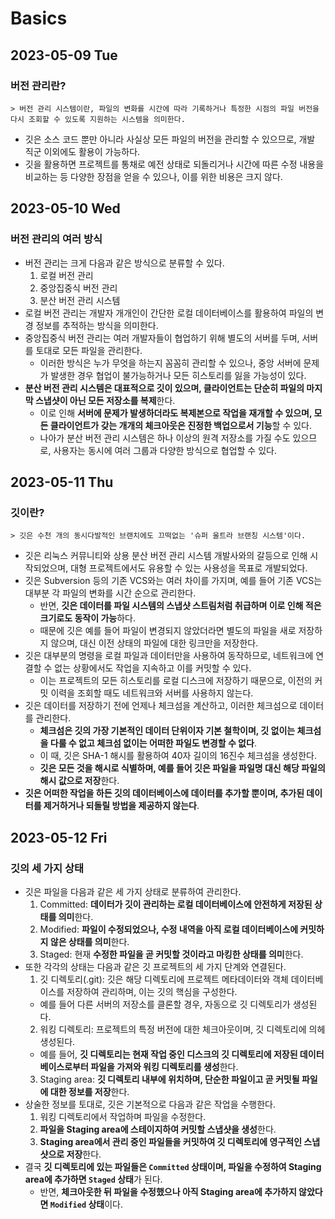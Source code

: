 # Basics
## 2023-05-09 Tue
### 버전 관리란?
```
> 버전 관리 시스템이란, 파일의 변화를 시간에 따라 기록하거나 특정한 시점의 파일 버전을 다시 조회할 수 있도록 지원하는 시스템을 의미한다.
```
* 깃은 소스 코드 뿐만 아니라 사실상 모든 파일의 버전을 관리할 수 있으므로, 개발 직군 이외에도 활용이 가능하다.
* 깃을 활용하면 프로젝트를 통채로 예전 상태로 되돌리거나 시간에 따른 수정 내용을 비교하는 등 다양한 장점을 얻을 수 있으나, 이를 위한 비용은 크지 않다.

## 2023-05-10 Wed
### 버전 관리의 여러 방식
* 버전 관리는 크게 다음과 같은 방식으로 분류할 수 있다.
  1. 로컬 버전 관리
  2. 중앙집중식 버전 관리
  3. 분산 버전 관리 시스템
* 로컬 버전 관리는 개발자 개개인이 간단한 로컬 데이터베이스를 활용하여 파일의 변경 정보를 추적하는 방식을 의미한다.
* 중앙집중식 버전 관리는 여러 개발자들이 협업하기 위해 별도의 서버를 두며, 서버를 토대로 모든 파일을 관리한다.
  * 이러한 방식은 누가 무엇을 하는지 꼼꼼히 관리할 수 있으나, 중앙 서버에 문제가 발생한 경우 협업이 불가능하거나 모든 히스토리를 잃을 가능성이 있다.
* **분산 버전 관리 시스템은 대표적으로 깃이 있으며, 클라이언트는 단순히 파일의 마지막 스냅샷이 아닌 모든 저장소를 복제**한다.
  * 이로 인해 **서버에 문제가 발생하더라도 복제본으로 작업을 재개할 수 있으며, 모든 클라이언트가 갖는 개개의 체크아웃은 진정한 백업으로서 기능**할 수 있다.
  * 나아가 분산 버전 관리 시스템은 하나 이상의 원격 저장소를 가질 수도 있으므로, 사용자는 동시에 여러 그룹과 다양한 방식으로 협업할 수 있다.

## 2023-05-11 Thu
### 깃이란?
```
> 깃은 수천 개의 동시다발적인 브랜치에도 끄떡없는 '슈퍼 울트라 브랜칭 시스템'이다.
```
* 깃은 리눅스 커뮤니티와 상용 분산 버전 관리 시스템 개발사와의 갈등으로 인해 시작되었으며, 대형 프로젝트에서도 유용할 수 있는 사용성을 목표로 개발되었다.
* 깃은 Subversion 등의 기존 VCS와는 여러 차이를 가지며, 예를 들어 기존 VCS는 대부분 각 파일의 변화를 시간 순으로 관리한다.
  * 반면, **깃은 데이터를 파일 시스템의 스냅샷 스트림처럼 취급하며 이로 인해 적은 크기로도 동작이 가능**하다.
  * 때문에 깃은 예를 들어 파일이 변경되지 않았더라면 별도의 파일을 새로 저장하지 않으며, 대신 이전 상태의 파일에 대한 링크만을 저장한다.
* 깃은 대부분의 명령을 로컬 파일과 데이터만을 사용하여 동작하므로, 네트워크에 연결할 수 없는 상황에서도 작업을 지속하고 이를 커밋할 수 있다.
  * 이는 프로젝트의 모든 히스토리를 로컬 디스크에 저장하기 때문으로, 이전의 커밋 이력을 조회할 때도 네트워크와 서버를 사용하지 않는다.
* 깃은 데이터를 저장하기 전에 언제나 체크섬을 계산하고, 이러한 체크섬으로 데이터를 관리한다.
  * **체크섬은 깃의 가장 기본적인 데이터 단위이자 기본 철학이며, 깃 없이는 체크섬을 다룰 수 없고 체크섬 없이는 어떠한 파일도 변경할 수 없다**.
  * 이 때, 깃은 SHA-1 해시를 활용하여 40자 길이의 16진수 체크섬을 생성한다.
  * **깃은 모든 것을 해시로 식별하며, 예를 들어 깃은 파일을 파일명 대신 해당 파일의 해시 값으로 저장**한다.
* **깃은 어떠한 작업을 하든 깃의 데이터베이스에 데이터를 추가할 뿐이며, 추가된 데이터를 제거하거나 되돌릴 방법을 제공하지 않는다**.

## 2023-05-12 Fri
### 깃의 세 가지 상태
* 깃은 파일을 다음과 같은 세 가지 상태로 분류하여 관리한다.
  1. Committed: **데이터가 깃이 관리하는 로컬 데이터베이스에 안전하게 저장된 상태를 의미**한다.
  2. Modified: **파일이 수정되었으나, 수정 내역을 아직 로컬 데이터베이스에 커밋하지 않은 상태를 의미**한다.
  3. Staged: 현재 **수정한 파일을 곧 커밋할 것이라고 마킹한 상태를 의미**한다.
* 또한 각각의 상태는 다음과 같은 깃 프로젝트의 세 가지 단계와 연결된다.
  1. 깃 디렉토리(.git): 깃은 해당 디렉토리에 프로젝트 메타데이터와 객체 데이터베이스를 저장하여 관리하며, 이는 깃의 핵심을 구성한다.
    * 예를 들어 다른 서버의 저장소를 클론할 경우, 자동으로 깃 디렉토리가 생성된다.
  2. 워킹 디렉토리: 프로젝트의 특정 버전에 대한 체크아웃이며, 깃 디렉토리에 의헤 생성된다.
    * 예를 들어, **깃 디렉토리는 현재 작업 중인 디스크의 깃 디렉토리에 저장된 데이터베이스로부터 파일을 가져와 워킹 디렉토리를 생성**한다.
  3. Staging area: **깃 디렉토리 내부에 위치하며, 단순한 파일이고 곧 커밋될 파일에 대한 정보를 저장**한다.
* 상술한 정보를 토대로, 깃은 기본적으로 다음과 같은 작업을 수행한다.
  1. 워킹 디렉토리에서 작업하며 파일을 수정한다.
  2. **파일을 Staging area에 스테이지하여 커밋할 스냅샷을 생성**한다.
  3. **Staging area에서 관리 중인 파일들을 커밋하여 깃 디렉토리에 영구적인 스냅샷으로 저장**한다.
* 결국 **깃 디렉토리에 있는 파일들은 `Committed` 상태이며, 파일을 수정하여 Staging area에 추가하면 `Staged` 상태**가 된다.
  * 반면, **체크아웃한 뒤 파일을 수정했으나 아직 Staging area에 추가하지 않았다면 `Modified` 상태**이다.